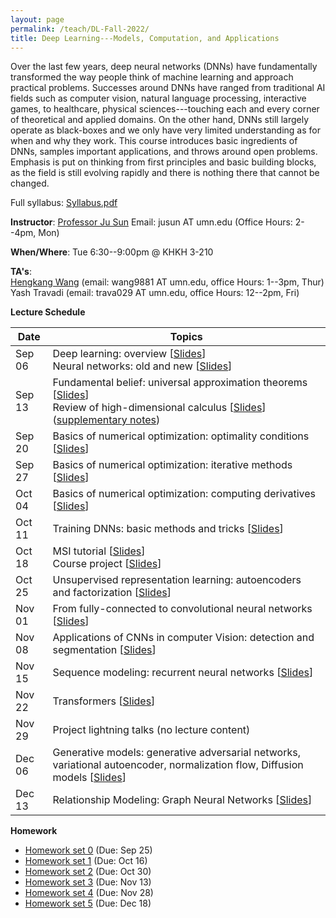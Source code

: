 ```yaml
---
layout: page
permalink: /teach/DL-Fall-2022/
title: Deep Learning---Models, Computation, and Applications 
---
```


Over the last few years, deep neural networks (DNNs) have fundamentally transformed the way people think of machine learning and approach practical problems. Successes around DNNs have ranged from traditional AI fields such as computer vision, natural language processing, interactive games, to healthcare, physical sciences---touching each and every corner of theoretical and applied domains. On the other hand, DNNs still largely operate as black-boxes and we only have very limited understanding as for when and why they work. This course introduces basic ingredients of DNNs, samples important applications, and throws around open problems. Emphasis is put on thinking from first principles and basic building blocks, as the field is still evolving rapidly and there is nothing there that cannot be changed. 

Full syllabus: [Syllabus.pdf](DL.pdf)

**Instructor**: [Professor Ju Sun](https://sunju.org/)  Email: jusun AT umn.edu   (Office Hours: 2--4pm, Mon)

**When/Where**: Tue 6:30--9:00pm @ KHKH 3-210 

**TA's**:   
[Hengkang Wang](https://scholar.google.com/citations?user=APqDZvUAAAAJ&hl=en) (email: wang9881 AT umn.edu, office Hours: 1--3pm, Thur)    
Yash Travadi (email: trava029 AT umn.edu, office Hours: 12--2pm, Fri) 

**Lecture Schedule**

| Date   | Topics                                                                                                                                                                                         |    
| ------ | ---------------------------------------------------------------------------------------------------------------------------------------------------------------------------------------------- |    
| Sep 06 | Deep learning: overview \[[Slides](sep-06-A.pdf)\] <br> Neural networks: old and new \[[Slides](sep-06-B.pdf)\]                                                                                |    
| Sep 13 | Fundamental belief: universal approximation theorems \[[Slides](sep-13-A.pdf)\] <br> Review of high-dimensional calculus \[[Slides](sep-13-B.pdf)\] ([supplementary notes](calculus_review.pdf))  |    
| Sep 20 | Basics of numerical optimization: optimality conditions \[[Slides](sep-20.pdf)\] |    
| Sep 27 | Basics of numerical optimization: iterative methods \[[Slides](sep-27.pdf)\] | 
| Oct 04 | Basics of numerical optimization: computing derivatives \[[Slides](oct-04.pdf)\] |     
| Oct 11 | Training DNNs: basic methods and tricks \[[Slides](oct-11.pdf)\]|    
| Oct 18 | MSI tutorial \[[Slides](MSI-tutorial.pdf)\] <br> Course project \[[Slides](oct-18.pdf)\]|     
| Oct 25 | Unsupervised representation learning: autoencoders and factorization \[[Slides](oct-25.pdf)\] |      
| Nov 01 | From fully-connected to convolutional neural networks \[[Slides](nov-01.pdf)\]  |               
| Nov 08 | Applications of CNNs in computer Vision: detection and segmentation \[[Slides](nov-08.pdf)\]  | 
| Nov 15 | Sequence modeling: recurrent neural networks \[[Slides](nov-15.pdf)\] | 
| Nov 22 | Transformers \[[Slides](nov-22.pdf)\] | 
| Nov 29 | Project lightning talks (no lecture content) | 
| Dec 06 | Generative models: generative adversarial networks, variational autoencoder, normalization flow, Diffusion models \[[Slides](dec-06.pdf)\] | 
| Dec 13 | Relationship Modeling: Graph Neural Networks \[[Slides](dec-13.pdf)\] | 


**Homework**   
+ [Homework set 0](HW0.pdf) (Due: Sep 25)
+ [Homework set 1](HW1.pdf) (Due: Oct 16)
+ [Homework set 2](HW2.zip) (Due: Oct 30)
+ [Homework set 3](HW3.pdf) (Due: Nov 13)
+ [Homework set 4](HW4.pdf) (Due: Nov 28)
+ [Homework set 5](HW5.pdf) (Due: Dec 18)